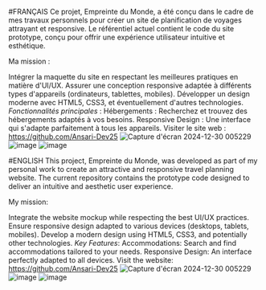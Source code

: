 #FRANÇAIS
Ce projet, Empreinte du Monde, a été conçu dans le cadre de mes travaux personnels pour créer un site de planification de voyages attrayant et responsive. Le référentiel actuel contient le code du site prototype, conçu pour offrir une expérience utilisateur intuitive et esthétique.

Ma mission :

Intégrer la maquette du site en respectant les meilleures pratiques en matière d'UI/UX.
Assurer une conception responsive adaptée à différents types d'appareils (ordinateurs, tablettes, mobiles).
Développer un design moderne avec HTML5, CSS3, et éventuellement d'autres technologies.
*Fonctionnalités principales* :
Hébergements : Recherchez et trouvez des hébergements adaptés à vos besoins.
Responsive Design : Une interface qui s'adapte parfaitement à tous les appareils.
Visiter le site web : https://github.com/Ansari-Dev25
![Capture d'écran 2024-12-30 005229](https://github.com/user-attachments/assets/988a6c4c-c63f-4805-b8cc-3038a4d0786b)
![image](https://github.com/user-attachments/assets/f712faaf-6fbb-4c97-a852-dcc084b44ea1)
![image](https://github.com/user-attachments/assets/08b3b1ce-c40c-464b-af99-e5927fdc227c)

#ENGLISH
This project, Empreinte du Monde, was developed as part of my personal work to create an attractive and responsive travel planning website. The current repository contains the prototype code designed to deliver an intuitive and aesthetic user experience.

My mission:

Integrate the website mockup while respecting the best UI/UX practices.
Ensure responsive design adapted to various devices (desktops, tablets, mobiles).
Develop a modern design using HTML5, CSS3, and potentially other technologies.
*Key Features*:
Accommodations: Search and find accommodations tailored to your needs.
Responsive Design: An interface perfectly adapted to all devices.
Visit the website: https://github.com/Ansari-Dev25
![Capture d'écran 2024-12-30 005229](https://github.com/user-attachments/assets/988a6c4c-c63f-4805-b8cc-3038a4d0786b)
![image](https://github.com/user-attachments/assets/f712faaf-6fbb-4c97-a852-dcc084b44ea1)
![image](https://github.com/user-attachments/assets/08b3b1ce-c40c-464b-af99-e5927fdc227c)

